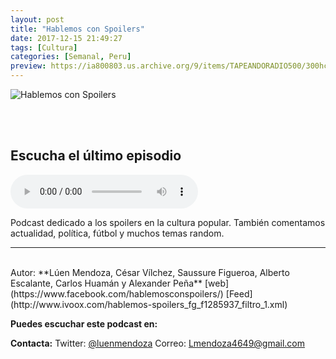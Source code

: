 ```yaml
---
layout: post
title: "Hablemos con Spoilers"
date: 2017-12-15 21:49:27
tags: [Cultura]
categories: [Semanal, Peru]
preview: https://ia800803.us.archive.org/9/items/TAPEANDORADIO500/300hcslogo2-LuisEnrique.jpg
---
```


![Hablemos con Spoilers](https://ia800803.us.archive.org/9/items/TAPEANDORADIO500/500hcslogo2-LuisEnrique.jpg)

<br/>
<br/>

## Escucha el último episodio

<!--reproductor-feed=http://www.ivoox.com/hablemos-spoilers_fg_f1285937_filtro_1.xml-->
<!--reproductor-start-->
<audio id="audio" preload="auto" controls="" src="https://www.ivoox.com/91-hablemos-spoilers-el-papa-chaufa-con_mf_23324487_feed_1.mp3"></audio>
<!--reproductor-end-->

Podcast dedicado a los spoilers en la cultura popular. También comentamos actualidad, política, fútbol y muchos temas random.

_ _ _
<br>
Autor: **Lúen Mendoza, César Vílchez, Saussure Figueroa, Alberto Escalante, Carlos Huamán y Alexander Peña**
[web](https://www.facebook.com/hablemosconspoilers/)
[Feed](http://www.ivoox.com/hablemos-spoilers_fg_f1285937_filtro_1.xml)


**Puedes escuchar este podcast en:**


**Contacta:**
Twitter: [@luenmendoza](https://twitter.com/luenmendoza)
Correo: [Lmendoza4649@gmail.com](mailto:Lmendoza4649@gmail.com)

